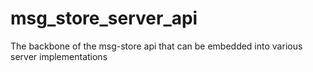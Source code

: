 # msg_store_server_api
The backbone of the msg-store api that can be embedded into various server implementations